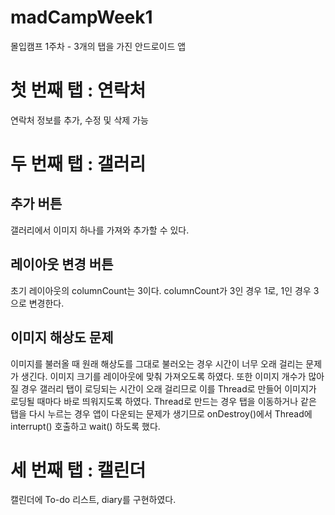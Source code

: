 # madCampWeek1
몰입캠프 1주차 - 3개의 탭을 가진 안드로이드 앱

# 첫 번째 탭 : 연락처
연락처 정보를 추가, 수정 및 삭제 가능

# 두 번째 탭 : 갤러리
## 추가 버튼
갤러리에서 이미지 하나를 가져와 추가할 수 있다.
## 레이아웃 변경 버튼
초기 레이아웃의 columnCount는 3이다. columnCount가 3인 경우 1로, 1인 경우 3으로 변경한다.
## 이미지 해상도 문제
이미지를 불러올 때 원래 해상도를 그대로 불러오는 경우 시간이 너무 오래 걸리는 문제가 생긴다.
이미지 크기를 레이아웃에 맞춰 가져오도록 하였다.
또한 이미지 개수가 많아질 경우 갤러리 탭이 로딩되는 시간이 오래 걸리므로
이를 Thread로 만들어 이미지가 로딩될 때마다 바로 띄워지도록 하였다.
Thread로 만드는 경우 탭을 이동하거나 같은 탭을 다시 누르는 경우 앱이 다운되는 문제가 생기므로
onDestroy()에서 Thread에 interrupt() 호출하고 wait() 하도록 했다.

# 세 번째 탭 : 캘린더
캘린더에 To-do 리스트, diary를 구현하였다.

